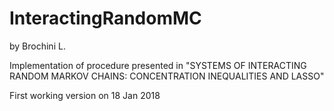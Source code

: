 # InteractingRandomMC

by Brochini L. 


Implementation of procedure presented in "SYSTEMS OF INTERACTING RANDOM MARKOV CHAINS:
CONCENTRATION INEQUALITIES AND LASSO"


First working version on 18 Jan 2018


